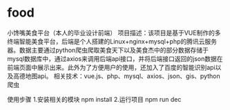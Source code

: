 # food
小馋嘴美食平台（本人的毕业设计前端）
项目描述：该项目是基于VUE制作的多终端智能美食平台，后端是个人搭建的Linux+nginx+mysql+php的腾讯云服务器。数据主要通过python爬虫爬取美食天下以及美食杰中的部分数据存储于mysql数据库中，通过axios来调用后端api接口，并将后端接口返回的json数据在前端页面中展示出来。此外为了方便用户的使用，还加入了百度的智能识别api以及高德地图api。
相关技术：vue.js、php、mysql、axios、json、gis、python爬虫

使用步骤
1.安装相关的模块 npm install 
2.运行项目 npm run dec
